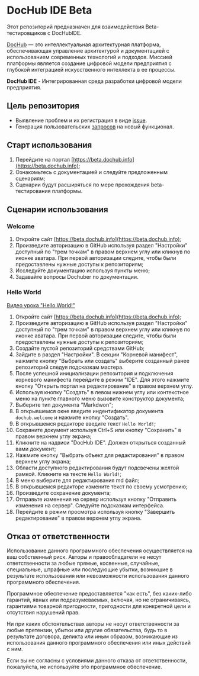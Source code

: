# DocHub IDE Beta

Этот репозиторий предназначен для взаимодействия Beta-тестировщиков с DocHubIDE.

[DocHub](https://beta.dochub.info) — это интеллектуальная архитектурная платформа, обеспечивающая управление
архитектурой и документацией с использованием современных технологий и подходов. Миссией платформы является
создание цифровой модели предприятия с глубокой интеграцией искусственного интеллекта в ее процессы.

**DocHub IDE** - Интегрированная среда разработки цифровой модели предприятия.

## Цель репозитория

- Выявление проблем и их регистрация в виде [issue](https://github.com/DocHubTeam/dochubide-beta/issues).
- Генерация пользовательских [запросов](https://github.com/DocHubTeam/dochubide-beta/issues) на новый функционал.

## Старт использования

1. Перейдите на портал [https://beta.dochub.info](https://beta.dochub.info);
2. Ознакомьтесь с документацией и следуйте предложенным сценариям;
3. Сценарии будут расширяться по мере прохождения beta-тестирования платформы.

## Сценарии использования

### Welcome

1. Откройте сайт [https://beta.dochub.info](https://beta.dochub.info);
2. Произведите авторизацию в GitHub используя раздел "Настройки" доступный по "трем точкам" в правом верхнем углу
   или кликнув по иконке аватара. При первой авторизации следите, чтобы были предоставлены нужные доступы к репозиториям;
3. Исследуйте документацию используя пункты меню;
4. Задавайте вопросы Dochuber по документации.

### Hello World

[Видео урока "Hello World!"](https://rutube.ru/video/c69b71d613457e7ace4fe376c082969e/)

1. Откройте сайт [https://beta.dochub.info](https://beta.dochub.info);
2. Произведите авторизацию в GitHub используя раздел "Настройки" доступный по "трем точкам" в правом верхнем углу
   или кликнув по иконке аватара. При первой авторизации следите, чтобы были предоставлены нужные доступы к репозиториям;
4. Создайте пустой репозиторий средствами GitHub;
5. Зайдите в раздел "Настройки". В секции "Корневой манифест", нажмите кнопку "Выбрать или создать" выберите созданный
   ранее репозиторий следуя подсказкам мастера.
6. После успешной инициализации репозитория и подключения корневого манифеста перейдите в режим "IDE". Для этого нажмите
   кнопку "Открыть портал на редактирование" в правом верхнем углу.
7. Используя кнопку "Создать" в левом нижнем углу или контекстное меню на пункте главного меню вызовите конструктор документа;
8. Выберите тип документа "Markdwon";
9. В открывшемся окне введите индентификатор документа `dochub.welcome` и нажмите кнопку "Создать".
10. В открывшемся редакторе введите текст `Hello World!`;
11. Сохраните документ используя Ctrl+S или кнопку "Сохранить" в правом верхнем углу экрана;
12. Кликните на надвиси "DocHub IDE". Должен открыться созданный вами документ;
13. Нажмите кнопку "Выбрать объект для редактирования" в правом верхнем углу экрана;
14. Области доступного редактирования будут подсвечены желтой рамкой. Кликните на тексте `Hello World!`;
15. В меню выберите для редактирования md файл;
16. В открывшемся редакторе измените текст по своему усмотрению;
17. Произведите сохранение документа;
18. Отправьте изменения на сервер используя кнопку "Отправить изменения на сервер". Следуйте подсказкам интерфейса.
19. Перейдите в режим просмотра используя кнопку "Завершить редактирование" в правом верхнем углу экрана.


## Отказ от ответственности

Использование данного программного обеспечения осуществляется на ваш собственный риск. Авторы и правообладатели не
несут ответственности за любые прямые, косвенные, случайные, специальные, штрафные или последующие убытки, возникшие
в результате использования или невозможности использования данного программного обеспечения.

Программное обеспечение предоставляется "как есть", без каких-либо гарантий, явных или подразумеваемых, включая,
но не ограничиваясь, гарантиями товарной пригодности, пригодности для конкретной цели и отсутствия нарушений прав.

Ни при каких обстоятельствах авторы не несут ответственности за любые претензии, убытки или другие обязательства,
будь то в результате договора, деликта или иным образом, возникающие из использования данного программного обеспечения
или иных действий с ним.

Если вы не согласны с условиями данного отказа от ответственности, пожалуйста, не используйте это программное
обеспечение.

